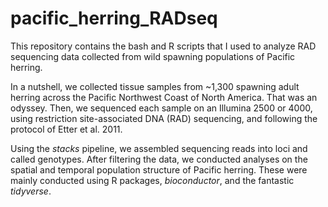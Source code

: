 # pacific_herring_RADseq

This repository contains the bash and R scripts that I used to analyze RAD sequencing data collected from wild spawning populations of Pacific herring. 

In a nutshell, we collected tissue samples from  ~1,300 spawning adult herring across the Pacific Northwest Coast of North America. That was an odyssey. Then, we sequenced each sample on an Illumina 2500 or 4000, using restriction site-associated DNA (RAD) sequencing, and following the protocol of Etter et al. 2011. 

Using the *stacks* pipeline, we assembled sequencing reads into loci and called genotypes. 
After filtering the data, we conducted analyses on the spatial and temporal population structure of Pacific herring. These were mainly conducted using  R packages, *bioconductor*,  and the fantastic *tidyverse*. 


